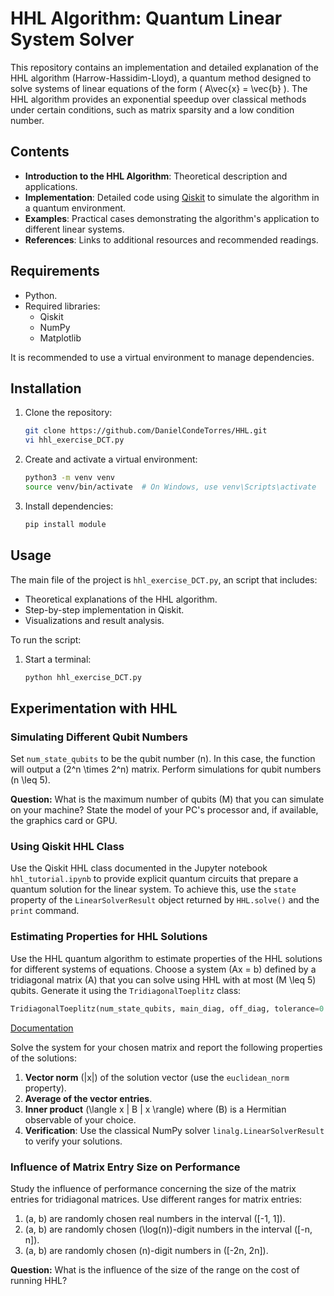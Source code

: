 # HHL Algorithm: Quantum Linear System Solver

This repository contains an implementation and detailed explanation of the HHL algorithm (Harrow-Hassidim-Lloyd), a quantum method designed to solve systems of linear equations of the form \( A\vec{x} = \vec{b} \). The HHL algorithm provides an exponential speedup over classical methods under certain conditions, such as matrix sparsity and a low condition number.
## Contents

- **Introduction to the HHL Algorithm**: Theoretical description and applications.
- **Implementation**: Detailed code using [Qiskit](https://qiskit.org/) to simulate the algorithm in a quantum environment.
- **Examples**: Practical cases demonstrating the algorithm's application to different linear systems.
- **References**: Links to additional resources and recommended readings.

## Requirements

- Python.
- Required libraries:
  - Qiskit
  - NumPy
  - Matplotlib

It is recommended to use a virtual environment to manage dependencies.

## Installation

1. Clone the repository:
   ```bash
   git clone https://github.com/DanielCondeTorres/HHL.git
   vi hhl_exercise_DCT.py
   ```

2. Create and activate a virtual environment:
   ```bash
   python3 -m venv venv
   source venv/bin/activate  # On Windows, use venv\Scripts\activate
   ```

3. Install dependencies:
   ```bash
   pip install module
   ```

## Usage

The main file of the project is `hhl_exercise_DCT.py`, an script that includes:

- Theoretical explanations of the HHL algorithm.
- Step-by-step implementation in Qiskit.
- Visualizations and result analysis.

To run the script:

1. Start a terminal:
   ```bash
   python hhl_exercise_DCT.py
   ```


## Experimentation with HHL

### Simulating Different Qubit Numbers

Set `num_state_qubits` to be the qubit number \(n\). In this case, the function will output a \(2^n \times 2^n\) matrix. Perform simulations for qubit numbers \(n \leq 5\). 

**Question:** What is the maximum number of qubits \(M\) that you can simulate on your machine? State the model of your PC's processor and, if available, the graphics card or GPU.

### Using Qiskit HHL Class

Use the Qiskit HHL class documented in the Jupyter notebook `hhl_tutorial.ipynb` to provide explicit quantum circuits that prepare a quantum solution for the linear system. To achieve this, use the `state` property of the `LinearSolverResult` object returned by `HHL.solve()` and the `print` command.

### Estimating Properties for HHL Solutions

Use the HHL quantum algorithm to estimate properties of the HHL solutions for different systems of equations. Choose a system \(Ax = b\) defined by a tridiagonal matrix \(A\) that you can solve using HHL with at most \(M \leq 5\) qubits. Generate it using the `TridiagonalToeplitz` class:

```python
TridiagonalToeplitz(num_state_qubits, main_diag, off_diag, tolerance=0.01, evolution_time=1.0, trotter_steps=1, name='tridi')
```

[Documentation](https://docs.quantum.ibm.com/api/qiskit/0.40/qiskit.algorithms.linear_solvers.TridiagonalToeplitz)

Solve the system for your chosen matrix and report the following properties of the solutions:

1. **Vector norm** \(|x|\) of the solution vector (use the `euclidean_norm` property).
2. **Average of the vector entries**.
3. **Inner product** \(\langle x | B | x \rangle\) where \(B\) is a Hermitian observable of your choice.
4. **Verification**: Use the classical NumPy solver `linalg.LinearSolverResult` to verify your solutions.

### Influence of Matrix Entry Size on Performance

Study the influence of performance concerning the size of the matrix entries for tridiagonal matrices. Use different ranges for matrix entries:

1. \(a, b\) are randomly chosen real numbers in the interval \([-1, 1]\).
2. \(a, b\) are randomly chosen \(\log(n)\)-digit numbers in the interval \([-n, n]\).
3. \(a, b\) are randomly chosen \(n\)-digit numbers in \([-2n, 2n]\).

**Question:** What is the influence of the size of the range on the cost of running HHL?

